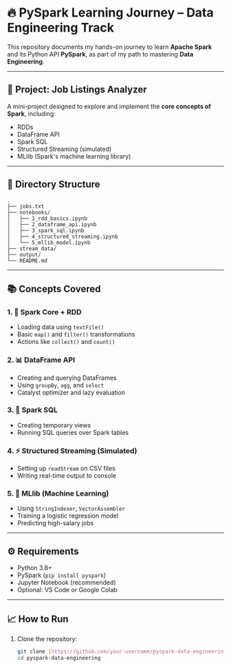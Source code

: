 # 🔥 PySpark Learning Journey – Data Engineering Track

This repository documents my hands-on journey to learn **Apache Spark** and its Python API **PySpark**, as part of my path to mastering **Data Engineering**.

---

## 🚀 Project: Job Listings Analyzer

A mini-project designed to explore and implement the **core concepts of Spark**, including:
- RDDs
- DataFrame API
- Spark SQL
- Structured Streaming (simulated)
- MLlib (Spark's machine learning library)

---

## 📁 Directory Structure
  ```plaintext
.
├── jobs.txt                 
├── notebooks/               
│   ├── 1_rdd_basics.ipynb
│   ├── 2_dataframe_api.ipynb
│   ├── 3_spark_sql.ipynb
│   ├── 4_structured_streaming.ipynb
│   └── 5_mllib_model.ipynb
├── stream_data/             
├── output/                  
└── README.md

```
---

## 📚 Concepts Covered

### 1. 🔧 Spark Core + RDD
- Loading data using `textFile()`
- Basic `map()` and `filter()` transformations
- Actions like `collect()` and `count()`

### 2. 📊 DataFrame API
- Creating and querying DataFrames
- Using `groupBy`, `agg`, and `select`
- Catalyst optimizer and lazy evaluation

### 3. 🧠 Spark SQL
- Creating temporary views
- Running SQL queries over Spark tables

### 4. ⚡ Structured Streaming (Simulated)
- Setting up `readStream` on CSV files
- Writing real-time output to console

### 5. 🤖 MLlib (Machine Learning)
- Using `StringIndexer`, `VectorAssembler`
- Training a logistic regression model
- Predicting high-salary jobs

---

## ⚙️ Requirements

- Python 3.8+
- PySpark (`pip install pyspark`)
- Jupyter Notebook (recommended)
- Optional: VS Code or Google Colab

---

## 📈 How to Run

1. Clone the repository:
   ```bash
   git clone [https://github.com/your-username/pyspark-data-engineering](https://github.com/MutharasuArchunan13/Data-Engineering).git
   cd pyspark-data-engineering

